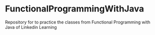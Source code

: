 # FunctionalProgrammingWithJava

Repository for to practice the classes from Functional Programming with Java of Linkedin Learning
